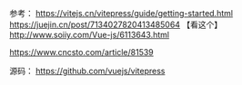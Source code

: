 参考：
https://vitejs.cn/vitepress/guide/getting-started.html
https://juejin.cn/post/7134027820413485064 【看这个】
http://www.soiiy.com/Vue-js/6113643.html

https://www.cncsto.com/article/81539

源码：
https://github.com/vuejs/vitepress